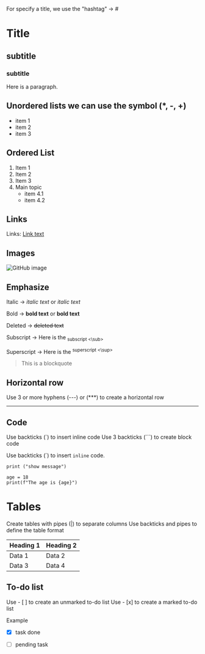 For specify a title, we use the "hashtag" -> #

# Title
## subtitle
### subtitle


Here is a paragraph.


## Unordered lists we can use the symbol (*, -, +)
* item 1
* item 2
* item 3

## Ordered List 
1. Item 1
2. Item 2
3. Item 3
4. Main topic 
   * item 4.1
   * item 4.2
  
## Links
Links:
[Link text](https://senac.blackboard.com/)

## Images
![GitHub image](https://github.com/paulo-xavier/uc10_Documento/blob/main/github.png)


## Emphasize

Italic  -> *italic text* or _italic text_

Bold -> **bold text** or __bold text__

Deleted -> ~~deleted text~~

Subscript -> Here is the <sub> subscript <\sub> 

Superscript -> Here is the <sup> superscript <\sup>

> This is a blockquote

## Horizontal row

Use 3 or more hyphens (---) or (***) to create a horizontal row

---

## Code 

Use backticks (`) to insert inline code
Use 3 backticks (```) to create block code

Use backticks (\`) to insert `inline` code. 

`print ("show message")`

```
age = 18
print(f"The age is {age}")

```

# Tables

Create tables with pipes (|) to separate columns
Use backticks and pipes to define the table format

|  Heading 1 | Heading 2   |
| -----------|  -----------|
|  Data 1    |   Data 2    |
|  Data 3    |   Data 4    |



## To-do list

Use - [ ] to create an unmarked to-do list
Use - [x] to create a marked to-do list 

Example
- [x] task done
- [ ] pending task




